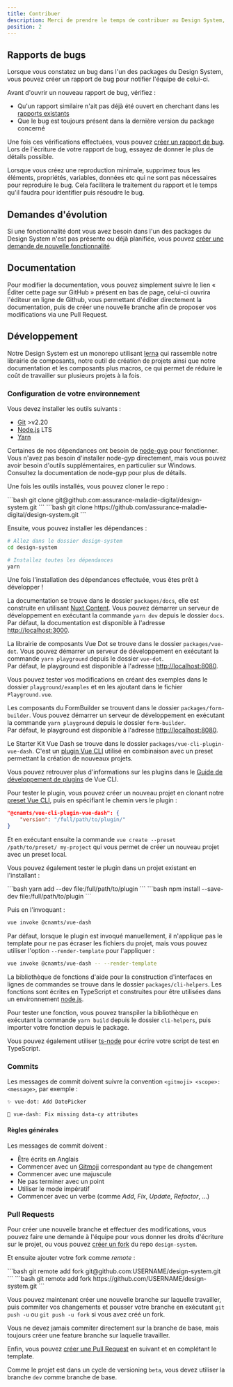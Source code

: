 ```yaml
---
title: Contribuer
description: Merci de prendre le temps de contribuer au Design System, c'est de cette manière qu'il va pouvoir évoluer et s'adapter aux différents besoins des équipes et des projets.
position: 2
---
```


## Rapports de bugs

Lorsque vous constatez un bug dans l'un des packages du Design System, vous pouvez créer un rapport de bug pour notifier l'équipe de celui-ci.

Avant d'ouvrir un nouveau rapport de bug, vérifiez :
- Qu'un rapport similaire n'ait pas déjà été ouvert en cherchant dans les [rapports existants](https://github.com/assurance-maladie-digital/design-system/issues)
- Que le bug est toujours présent dans la dernière version du package concerné

Une fois ces vérifications effectuées, vous pouvez [créer un rapport de bug](https://github.com/assurance-maladie-digital/design-system/issues/new?template=bug_report.md).
Lors de l'écriture de votre rapport de bug, essayez de donner le plus de détails possible.

<doc-alert type="info">
Lorsque vous créez une reproduction minimale, supprimez tous les éléments, propriétés, variables, données etc qui ne sont pas nécessaires pour reproduire le bug. Cela facilitera le traitement du rapport et le temps qu'il faudra pour identifier puis résoudre le bug.
</doc-alert>

## Demandes d'évolution

Si une fonctionnalité dont vous avez besoin dans l'un des packages du Design System n'est pas présente ou déjà planifiée, vous pouvez [créer une demande de nouvelle fonctionnalité](https://github.com/assurance-maladie-digital/design-system/issues/new?template=feature_request.md).

## Documentation

Pour modifier la documentation, vous pouvez simplement suivre le lien « Éditer cette page sur GitHub » présent en bas de page, celui-ci ouvrira l'éditeur en ligne de Github, vous permettant d'éditer directement la documentation, puis de créer une nouvelle branche afin de proposer vos modifications via une Pull Request.

## Développement

Notre Design System est un monorepo utilisant [lerna](https://github.com/lerna/lerna) qui rassemble notre librairie de composants, notre outil de création de projets ainsi que notre documentation et les composants plus macros, ce qui permet de réduire le coût de travailler sur plusieurs projets à la fois.

### Configuration de votre environnement

Vous devez installer les outils suivants :

- [Git](https://git-scm.com/) >v2.20
- [Node.js](https://nodejs.org/) LTS
- [Yarn](https://classic.yarnpkg.com/)

Certaines de nos dépendances ont besoin de [node-gyp](https://github.com/nodejs/node-gyp#installation) pour fonctionner. Vous n'avez pas besoin d'installer node-gyp directement, mais vous pouvez avoir besoin d'outils supplémentaires, en particulier sur Windows. Consultez la documentation de node-gyp pour plus de détails.

Une fois les outils installés, vous pouvez cloner le repo :

<doc-tabs code>
<doc-tab-item label="SSH">
```bash
git clone git@github.com:assurance-maladie-digital/design-system.git
```
</doc-tab-item>

<doc-tab-item label="HTTPS">
```bash
git clone https://github.com/assurance-maladie-digital/design-system.git
```
</doc-tab-item>
</doc-tabs>

Ensuite, vous pouvez installer les dépendances :

```bash
# Allez dans le dossier design-system
cd design-system

# Installez toutes les dépendances
yarn
```

Une fois l'installation des dépendances effectuée, vous êtes prêt à développer !

<doc-tabs namespace="package">
<doc-tab-item label="Documentation">

La documentation se trouve dans le dossier `packages/docs`, elle est construite en utilisant [Nuxt Content](https://content.nuxtjs.org/fr). Vous pouvez démarrer un serveur de développement en exécutant la commande `yarn dev` depuis le dossier `docs`.<br>
Par défaut, la documentation est disponible à l'adresse [http://localhost:3000](http://localhost:3000).

</doc-tab-item>

<doc-tab-item label="Vue Dot">

La librairie de composants Vue Dot se trouve dans le dossier `packages/vue-dot`. Vous pouvez démarrer un serveur de développement en exécutant la commande `yarn playground` depuis le dossier `vue-dot`.<br>
Par défaut, le playground est disponible à l'adresse [http://localhost:8080](http://localhost:8080).

Vous pouvez tester vos modifications en créant des exemples dans le dossier `playground/examples` et en les ajoutant dans le fichier `Playground.vue`.

</doc-tab-item>

<doc-tab-item label="Form Builder">

Les composants du FormBuilder se trouvent dans le dossier `packages/form-builder`. Vous pouvez démarrer un serveur de développement en exécutant la commande `yarn playground` depuis le dossier `form-builder`.<br>
Par défaut, le playground est disponible à l'adresse [http://localhost:8080](http://localhost:8080).

</doc-tab-item>

<doc-tab-item label="Vue Dash">

Le Starter Kit Vue Dash se trouve dans le dossier `packages/vue-cli-plugin-vue-dash`. C'est un [plugin Vue CLI](https://cli.vuejs.org/guide/plugins-and-presets.html) utilisé en combinaison avec un preset permettant la création de nouveaux projets.

Vous pouvez retrouver plus d'informations sur les plugins dans le [Guide de développement de plugins](https://cli.vuejs.org/dev-guide/plugin-dev.html) de Vue CLI.

Pour tester le plugin, vous pouvez créer un nouveau projet en clonant notre [preset Vue CLI](https://github.com/assurance-maladie-digital/vue-cli-preset), puis en spécifiant le chemin vers le plugin :

```json
"@cnamts/vue-cli-plugin-vue-dash": {
	"version": "/full/path/to/plugin/"
}
```

Et en exécutant ensuite la commande `vue create --preset /path/to/preset/ my-project` qui vous permet de créer un nouveau projet avec un preset local.

Vous pouvez également tester le plugin dans un projet existant en l'installant :

<doc-tabs code>
<doc-tab-item label="Yarn">
```bash
yarn add --dev file:/full/path/to/plugin
```
</doc-tab-item>

<doc-tab-item label="npm">
```bash
npm install --save-dev file:/full/path/to/plugin
```
</doc-tab-item>
</doc-tabs>

Puis en l'invoquant :

```bash
vue invoke @cnamts/vue-dash
```

Par défaut, lorsque le plugin est invoqué manuellement, il n'applique pas le template pour ne pas écraser les fichiers du projet, mais vous pouvez utiliser l'option `--render-template` pour l'appliquer :

```bash
vue invoke @cnamts/vue-dash -- --render-template
```

</doc-tab-item>

<doc-tab-item label="CLI Helpers">

La bibliothèque de fonctions d'aide pour la construction d'interfaces en lignes de commandes se trouve dans le dossier `packages/cli-helpers`. Les fonctions sont écrites en TypeScript et construites pour être utilisées dans un environnement [node.js](https://nodejs.org/).

Pour tester une fonction, vous pouvez transpiler la bibliothèque en exécutant la commande `yarn build` depuis le dossier `cli-helpers`, puis importer votre fonction depuis le package.

Vous pouvez également utiliser [ts-node](https://www.npmjs.com/package/ts-node) pour écrire votre script de test en TypeScript.

</doc-tab-item>
</doc-tabs>

### Commits

Les messages de commit doivent suivre la convention `<gitmoji> <scope>: <message>`, par exemple :

```bash
✨ vue-dot: Add DatePicker
```

```bash
🐛 vue-dash: Fix missing data-cy attributes
```

#### Règles générales

Les messages de commit doivent :

- Être écrits en Anglais
- Commencer avec un [Gitmoji](https://gitmoji.dev/) correspondant au type de changement
- Commencer avec une majuscule
- Ne pas terminer avec un point
- Utiliser le mode impératif
- Commencer avec un verbe (comme *Add*, *Fix*, *Update*, *Refactor*, …)

### Pull Requests

Pour créer une nouvelle branche et effectuer des modifications, vous pouvez faire une demande à l'équipe pour vous donner les droits d'écriture sur le projet, ou vous pouvez [créer un fork](https://docs.github.com/en/free-pro-team@latest/github/getting-started-with-github/fork-a-repo) du repo `design-system`.

Et ensuite ajouter votre fork comme *remote* :

<doc-tabs code>
<doc-tab-item label="SSH">
```bash
git remote add fork git@github.com:USERNAME/design-system.git
```
</doc-tab-item>

<doc-tab-item label="HTTPS">
```bash
git remote add fork https://github.com/USERNAME/design-system.git
```
</doc-tab-item>
</doc-tabs>

Vous pouvez maintenant créer une nouvelle branche sur laquelle travailler, puis commiter vos changements et pousser votre branche en exécutant `git push -u` ou `git push -u fork` si vous avez créé un fork.

<doc-alert type="warning">
Vous ne devez jamais commiter directement sur la branche de base, mais toujours créer une feature branche sur laquelle travailler.
</doc-alert>

Enfin, vous pouvez [créer une Pull Request](https://github.com/assurance-maladie-digital/design-system/compare) en suivant et en complétant le template.

<doc-alert type="info">

Comme le projet est dans un cycle de versioning `beta`, vous devez utiliser la branche `dev` comme branche de base.

</doc-alert>
